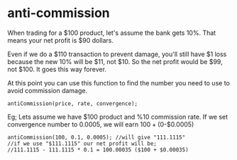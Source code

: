 # anti-commission

When trading for a $100 product, let's assume the bank gets 10%. That means your net profit is $90 dollars. 

Even if we do a $110 transaction to prevent damage, you'll still have $1 loss because the new 10% will be $11, not $10. So the net profit would be $99, not $100. It goes this way forever. 

At this point you can use this function to find the number you need to use to avoid commission damage.
```
antiCommission(price, rate, convergence);
```

Eg;  Lets assume we have $100 product and %10 commission rate.
If we set convergence number to 0.0005, we will earn $100 + ($0-$0.0005)
```
antiCommission(100, 0.1, 0.0005); //will give "111.1115"
//if we use "$111.1115" our net profit will be;
//111.1115 - 111.1115 * 0.1 = 100.00035 ($100 + $0.00035)
```


